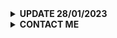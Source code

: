 </details>
<details>
    <summary><b> UPDATE 28/01/2023 </b></summary><br/>

![IMG_20230128_212429_1](https://user-images.githubusercontent.com/115182304/215271899-d12f6792-2a6a-4d7e-abd4-e7bb3d67452b.jpg)

</p>
</details>

</details>
<details>
    <summary><b> CONTACT ME </b></summary><br/>

 <a href="https://www.facebook.com/profile.php?id=100086675272346"> Facebook</a> OR
 <a href="https://t.me/agathasangkata"> Telegram</a>

</p>
</details>
